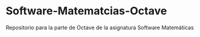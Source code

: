 # Software-Matematcias-Octave
Repositorio para la parte de Octave de la asignatura Software Matemáticas
